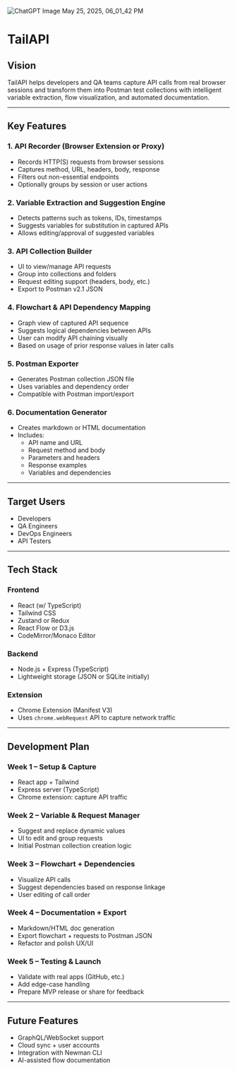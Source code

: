 ![ChatGPT Image May 25, 2025, 06_01_42 PM](https://github.com/user-attachments/assets/845d75a5-7142-4a71-ba47-7f8ba4ee7729)

# TailAPI

## Vision
TailAPI helps developers and QA teams capture API calls from real browser sessions and transform them into Postman test collections with intelligent variable extraction, flow visualization, and automated documentation.

---

## Key Features

### 1. API Recorder (Browser Extension or Proxy)
- Records HTTP(S) requests from browser sessions
- Captures method, URL, headers, body, response
- Filters out non-essential endpoints
- Optionally groups by session or user actions

### 2. Variable Extraction and Suggestion Engine
- Detects patterns such as tokens, IDs, timestamps
- Suggests variables for substitution in captured APIs
- Allows editing/approval of suggested variables

### 3. API Collection Builder
- UI to view/manage API requests
- Group into collections and folders
- Request editing support (headers, body, etc.)
- Export to Postman v2.1 JSON

### 4. Flowchart & API Dependency Mapping
- Graph view of captured API sequence
- Suggests logical dependencies between APIs
- User can modify API chaining visually
- Based on usage of prior response values in later calls

### 5. Postman Exporter
- Generates Postman collection JSON file
- Uses variables and dependency order
- Compatible with Postman import/export

### 6. Documentation Generator
- Creates markdown or HTML documentation
- Includes:
  - API name and URL
  - Request method and body
  - Parameters and headers
  - Response examples
  - Variables and dependencies

---

## Target Users
- Developers
- QA Engineers
- DevOps Engineers
- API Testers

---

## Tech Stack

### Frontend
- React (w/ TypeScript)
- Tailwind CSS
- Zustand or Redux
- React Flow or D3.js
- CodeMirror/Monaco Editor

### Backend
- Node.js + Express (TypeScript)
- Lightweight storage (JSON or SQLite initially)

### Extension
- Chrome Extension (Manifest V3)
- Uses `chrome.webRequest` API to capture network traffic

---

## Development Plan

### Week 1 – Setup & Capture
- React app + Tailwind
- Express server (TypeScript)
- Chrome extension: capture API traffic

### Week 2 – Variable & Request Manager
- Suggest and replace dynamic values
- UI to edit and group requests
- Initial Postman collection creation logic

### Week 3 – Flowchart + Dependencies
- Visualize API calls
- Suggest dependencies based on response linkage
- User editing of call order

### Week 4 – Documentation + Export
- Markdown/HTML doc generation
- Export flowchart + requests to Postman JSON
- Refactor and polish UX/UI

### Week 5 – Testing & Launch
- Validate with real apps (GitHub, etc.)
- Add edge-case handling
- Prepare MVP release or share for feedback

---

## Future Features
- GraphQL/WebSocket support
- Cloud sync + user accounts
- Integration with Newman CLI
- AI-assisted flow documentation

